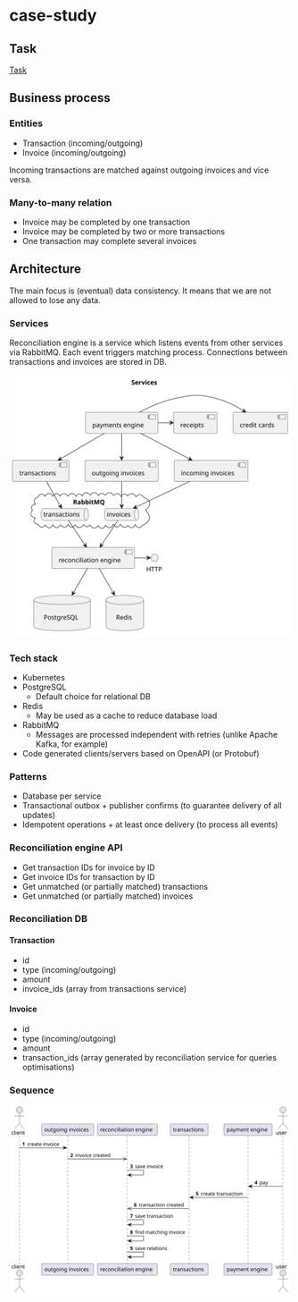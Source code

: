 # case-study

## Task

[Task](task.md)

## Business process

### Entities

- Transaction (incoming/outgoing)
- Invoice (incoming/outgoing)

Incoming transactions are matched against outgoing invoices and vice versa.

### Many-to-many relation

- Invoice may be completed by one transaction
- Invoice may be completed by two or more transactions
- One transaction may complete several invoices

## Architecture

The main focus is (eventual) data consistency. It means that we are not allowed to lose any data.

### Services

Reconciliation engine is a service which listens events from other services via RabbitMQ. Each event triggers matching
process. Connections between transactions and invoices are stored in DB.

![Services](services.svg)

### Tech stack

- Kubernetes
- PostgreSQL
    - Default choice for relational DB
- Redis
    - May be used as a cache to reduce database load
- RabbitMQ
    - Messages are processed independent with retries (unlike Apache Kafka, for example)
- Code generated clients/servers based on OpenAPI (or Protobuf)

### Patterns

- Database per service
- Transactional outbox + publisher confirms (to guarantee delivery of all updates)
- Idempotent operations + at least once delivery (to process all events)

### Reconciliation engine API

- Get transaction IDs for invoice by ID
- Get invoice IDs for transaction by ID
- Get unmatched (or partially matched) transactions
- Get unmatched (or partially matched) invoices

### Reconciliation DB

#### Transaction

- id
- type (incoming/outgoing)
- amount
- invoice_ids (array from transactions service)

#### Invoice

- id
- type (incoming/outgoing)
- amount
- transaction_ids (array generated by reconciliation service for queries optimisations)

### Sequence

![Sequence diagram](sequence.svg)
